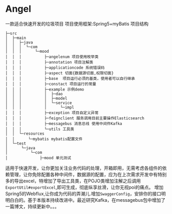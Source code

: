 # Angel
一款适合快速开发的垃圾项目
项目使用框架:Spring5+myBatis
项目结构
```
├─src
│  ├─main
│  │  ├─java
│  │  │  └─com
│  │  │      └─mood
│  │  │          ├─angelenum 项目使用枚举类
│  │  │          ├─annotation 项目注解类
│  │  │          ├─applicationcode 系统错误码
│  │  │          ├─aspect 切面{数据源切面,权限切面}
│  │  │          ├─base  项目运行必须的基类，使用者可以自行继承
│  │  │          ├─constact 项目运行的常量
│  │  │          ├─example 示例demo
│  │  │          │  ├─dao
│  │  │          │  ├─model
│  │  │          │  └─service
│  │  │          │      └─impl
│  │  │          ├─exception 项目自定义异常
│  │  │          ├─feignclient 服务调用目前主要操作Elasticsearch
│  │  │          ├─messagebus 消息总线 使用中间件Kafka
│  │  │          └─utils 工具类
│  │  └─resources
│  │      └─mybatis mybatis配置文件
│  └─test
│      └─java
│          └─com
│              ├─mood 单元测试
```
适用于快速开发，让你更加关注业务代码的处理，开箱即用，无需考虑各组件的依赖管理，让你免除配置各种中间件，数据源的配置，应为在上次需求开发中有特别多的导出excel，特增加了导出工具类，在POJO类增加注解之后调用`ExportUtil#exportExcel`,即可生成，彻底纵享丝滑，让你无视poi的痛点。
增加Spring5的Webflux,让你成为代码的弄潮儿.增加`SwaggerConfig`，安排你的接口明明白白的。基于本版本持续改进中。最近研究Kafka，在messagebus包中增加了一篇博文，持续更新中。。。

